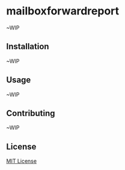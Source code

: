 # mailboxforwardreport

~WIP

## Installation

~WIP

## Usage

~WIP

## Contributing

~WIP

## License

[MIT License](https://choosealicense.com/licenses/mit/)
